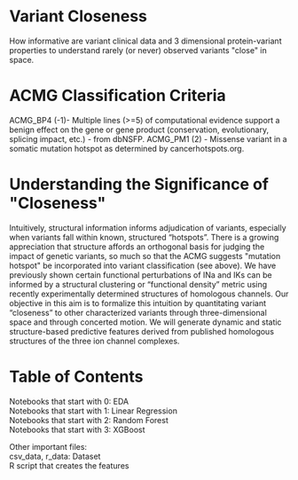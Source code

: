 # Variant Closeness
How informative are variant clinical data and 3 dimensional protein-variant properties to understand rarely (or never) observed variants "close" in space.

# ACMG Classification Criteria
ACMG_BP4 (-1)- Multiple lines (>=5) of computational evidence support a benign effect on the gene or gene product (conservation, evolutionary, splicing impact, etc.) - from dbNSFP. ACMG_PM1 (2) - Missense variant in a somatic mutation hotspot as determined by cancerhotspots.org. 

# Understanding the Significance of "Closeness"
Intuitively, structural information informs adjudication of variants, especially when variants fall within known, structured “hotspots”. There is a growing appreciation that structure affords an orthogonal basis for judging the impact of genetic variants, so much so that the ACMG suggests "mutation hotspot" be incorporated into variant classification (see above). We have previously shown certain functional perturbations of INa and IKs can be informed by a structural clustering or “functional density” metric using recently experimentally determined structures of homologous channels. Our objective in this aim is to formalize this intuition by quantitating variant “closeness” to other characterized variants through three-dimensional space and through concerted motion. We will generate dynamic and static structure-based predictive features derived from published homologous structures of the three ion channel complexes. 

# Table of Contents

Notebooks that start with 0: EDA                              
Notebooks that start with 1: Linear Regression                            
Notebooks that start with 2: Random Forest                                    
Notebooks that start with 3: XGBoost                                 

Other important files:            
csv_data, r_data: Dataset                                                 
R script that creates the features

